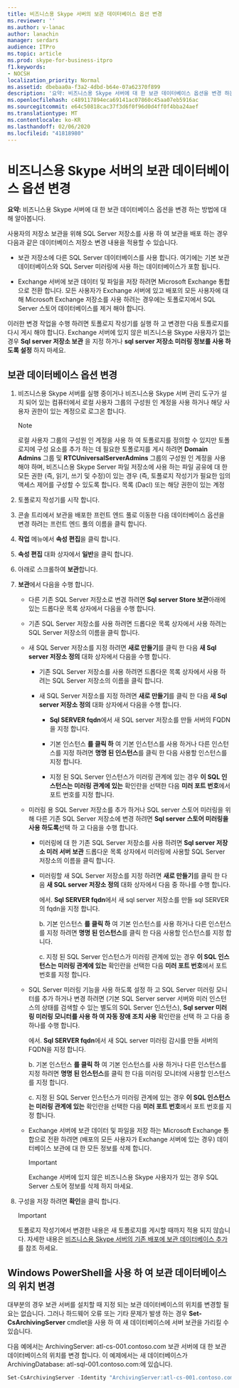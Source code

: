 ```yaml
---
title: 비즈니스용 Skype 서버의 보관 데이터베이스 옵션 변경
ms.reviewer: ''
ms.author: v-lanac
author: lanachin
manager: serdars
audience: ITPro
ms.topic: article
ms.prod: skype-for-business-itpro
f1.keywords:
- NOCSH
localization_priority: Normal
ms.assetid: dbebaa0a-f3a2-4dbd-b64e-07a62370f899
description: '요약: 비즈니스용 Skype 서버에 대 한 보관 데이터베이스 옵션을 변경 하는 방법을 알아보세요.'
ms.openlocfilehash: c489117894eca69141ac07860c45aa07eb5916ac
ms.sourcegitcommit: e64c50818cac37f3d6f0f96d0d4ff0f4bba24aef
ms.translationtype: MT
ms.contentlocale: ko-KR
ms.lasthandoff: 02/06/2020
ms.locfileid: "41818980"
---
```

# <a name="change-archiving-database-options-in-skype-for-business-server"></a>비즈니스용 Skype 서버의 보관 데이터베이스 옵션 변경

**요약:** 비즈니스용 Skype 서버에 대 한 보관 데이터베이스 옵션을 변경 하는 방법에 대해 알아봅니다.
  
사용자의 저장소 보관을 위해 SQL Server 저장소를 사용 하 여 보관을 배포 하는 경우 다음과 같은 데이터베이스 저장소 변경 내용을 적용할 수 있습니다.
  
- 보관 저장소에 다른 SQL Server 데이터베이스를 사용 합니다. 여기에는 기본 보관 데이터베이스와 SQL Server 미러링에 사용 하는 데이터베이스가 포함 됩니다.
    
- Exchange 서버에 보관 데이터 및 파일을 저장 하려면 Microsoft Exchange 통합으로 전환 합니다. 모든 사용자가 Exchange 서버에 있고 배포의 모든 사용자에 대해 Microsoft Exchange 저장소를 사용 하려는 경우에는 토폴로지에서 SQL Server 스토어 데이터베이스를 제거 해야 합니다. 
    
이러한 변경 작업을 수행 하려면 토폴로지 작성기를 실행 하 고 변경한 다음 토폴로지를 다시 게시 해야 합니다. Exchange 서버에 있지 않은 비즈니스용 Skype 사용자가 없는 경우 **Sql server 저장소 보관** 을 지정 하거나 **sql server 저장소 미러링 정보를 사용 하도록 설정** 하지 마세요.
  
## <a name="change-archiving-database-options"></a>보관 데이터베이스 옵션 변경

1. 비즈니스용 Skype 서버를 실행 중이거나 비즈니스용 Skype 서버 관리 도구가 설치 되어 있는 컴퓨터에서 로컬 사용자 그룹의 구성원 인 계정을 사용 하거나 해당 사용자 권한이 있는 계정으로 로그온 합니다.
    
    > [!NOTE]
    > 로컬 사용자 그룹의 구성원 인 계정을 사용 하 여 토폴로지를 정의할 수 있지만 토폴로지에 구성 요소를 추가 하는 데 필요한 토폴로지를 게시 하려면 **Domain Admins** 그룹 및 **RTCUniversalServerAdmins** 그룹의 구성원 인 계정을 사용 해야 하며, 비즈니스용 Skype Server 파일 저장소에 사용 하는 파일 공유에 대 한 모든 권한 (즉, 읽기, 쓰기 및 수정)이 있는 경우 (즉, 토폴로지 작성기가 필요한 임의 액세스 제어를 구성할 수 있도록 합니다. 목록 (Dacl) 또는 해당 권한이 있는 계정
  
2. 토폴로지 작성기를 시작 합니다.
    
3. 콘솔 트리에서 보관을 배포한 프런트 엔드 풀로 이동한 다음 데이터베이스 옵션을 변경 하려는 프런트 엔드 풀의 이름을 클릭 합니다.
    
4. **작업** 메뉴에서 **속성 편집**을 클릭 합니다. 
    
5. **속성 편집** 대화 상자에서 **일반**을 클릭 합니다.
    
6. 아래로 스크롤하여 **보관**합니다.
    
7. **보관**에서 다음을 수행 합니다.
    
   - 다른 기존 SQL Server 저장소로 변경 하려면 **Sql server Store 보관**아래에 있는 드롭다운 목록 상자에서 다음을 수행 합니다.
    
   - 기존 SQL Server 저장소를 사용 하려면 드롭다운 목록 상자에서 사용 하려는 SQL Server 저장소의 이름을 클릭 합니다.
    
   - 새 SQL Server 저장소를 지정 하려면 **새로 만들기**를 클릭 한 다음 **새 Sql server 저장소 정의** 대화 상자에서 다음을 수행 합니다.
    
     - 기존 SQL Server 저장소를 사용 하려면 드롭다운 목록 상자에서 사용 하려는 SQL Server 저장소의 이름을 클릭 합니다.
    
     - 새 SQL Server 저장소를 지정 하려면 **새로 만들기**를 클릭 한 다음 **새 Sql server 저장소 정의** 대화 상자에서 다음을 수행 합니다.
    
       - **Sql SERVER fqdn**에서 새 SQL server 저장소를 만들 서버의 FQDN을 지정 합니다.
    
       - 기본 인스턴스 **를 클릭 하** 여 기본 인스턴스를 사용 하거나 다른 인스턴스를 지정 하려면 **명명 된 인스턴스**를 클릭 한 다음 사용할 인스턴스를 지정 합니다.
    
       - 지정 된 SQL Server 인스턴스가 미러링 관계에 있는 경우 **이 SQL 인스턴스는 미러링 관계에 있는** 확인란을 선택한 다음 **미러 포트 번호**에서 포트 번호를 지정 합니다.
    
   - 미러링 용 SQL Server 저장소를 추가 하거나 SQL server 스토어 미러링을 위해 다른 기존 SQL Server 저장소에 변경 하려면 **Sql server 스토어 미러링을 사용 하도록**선택 하 고 다음을 수행 합니다.
    
     - 미러링에 대 한 기존 SQL Server 저장소를 사용 하려면 **Sql server 저장소 미러 서버 보관** 드롭다운 목록 상자에서 미러링에 사용할 SQL Server 저장소의 이름을 클릭 합니다.
    
     - 미러링할 새 SQL Server 저장소를 지정 하려면 **새로 만들기**를 클릭 한 다음 **새 SQL server 저장소 정의** 대화 상자에서 다음 중 하나를 수행 합니다.
    
       에서. **Sql SERVER fqdn**에서 새 sql server 저장소를 만들 sql SERVER의 fqdn을 지정 합니다.
    
       b. 기본 인스턴스 **를 클릭 하** 여 기본 인스턴스를 사용 하거나 다른 인스턴스를 지정 하려면 **명명 된 인스턴스**를 클릭 한 다음 사용할 인스턴스를 지정 합니다.
    
       c. 지정 된 SQL Server 인스턴스가 미러링 관계에 있는 경우 **이 SQL 인스턴스는 미러링 관계에 있는** 확인란을 선택한 다음 **미러 포트 번호**에서 포트 번호를 지정 합니다.
    
   - SQL Server 미러링 기능을 사용 하도록 설정 하 고 SQL Server 미러링 모니터를 추가 하거나 변경 하려면 (기본 SQL Server server 서버와 미러 인스턴스의 상태를 검색할 수 있는 별도의 SQL Server 인스턴스), **Sql server 미러링 미러링 모니터를 사용 하 여 자동 장애 조치 사용** 확인란을 선택 하 고 다음 중 하나를 수행 합니다.
    
      에서. **Sql SERVER fqdn**에서 새 SQL server 미러링 감시를 만들 서버의 FQDN을 지정 합니다.
    
      b. 기본 인스턴스 **를 클릭 하** 여 기본 인스턴스를 사용 하거나 다른 인스턴스를 지정 하려면 **명명 된 인스턴스**를 클릭 한 다음 미러링 모니터에 사용할 인스턴스를 지정 합니다.
    
      c. 지정 된 SQL Server 인스턴스가 미러링 관계에 있는 경우 **이 SQL 인스턴스는 미러링 관계에 있는** 확인란을 선택한 다음 **미러 포트 번호**에서 포트 번호를 지정 합니다.
    
   - Exchange 서버에 보관 데이터 및 파일을 저장 하는 Microsoft Exchange 통합으로 전환 하려면 (배포의 모든 사용자가 Exchange 서버에 있는 경우) 데이터베이스 보관에 대 한 모든 정보를 삭제 합니다.
    
     > [!IMPORTANT]
     > Exchange 서버에 있지 않은 비즈니스용 Skype 사용자가 있는 경우 SQL Server 스토어 정보를 삭제 하지 마세요. 
  
8. 구성을 저장 하려면 **확인**을 클릭 합니다.
    
    > [!IMPORTANT]
    > 토폴로지 작성기에서 변경한 내용은 새 토폴로지를 게시할 때까지 적용 되지 않습니다. 자세한 내용은 [비즈니스용 Skype 서버의 기존 배포에 보관 데이터베이스 추가](../../deploy/deploy-archiving/add-archiving-databases.md)를 참조 하세요. 
  
## <a name="change-the-location-of-the-archiving-database-by-using-windows-powershell"></a>Windows PowerShell을 사용 하 여 보관 데이터베이스의 위치 변경

대부분의 경우 보관 서버를 설치할 때 지정 되는 보관 데이터베이스의 위치를 변경할 필요는 없습니다. 그러나 하드웨어 오류 또는 기타 문제가 발생 하는 경우 **Set-CsArchivingServer** cmdlet을 사용 하 여 새 데이터베이스에 서버 보관을 가리킬 수 있습니다.
  
다음 예에서는 ArchivingServer: atl-cs-001.contoso.com 보관 서버에 대 한 보관 데이터베이스의 위치를 변경 합니다. 이 예제에서는 새 데이터베이스가 ArchivingDatabase: atl-sql-001.contoso.com:에 있습니다.
  
```PowerShell
Set-CsArchivingServer -Identity "ArchivingServer:atl-cs-001.contoso.com" -ArchivingDatabase "ArchivingDatabase:atl-sql-001.contoso.com"
```


